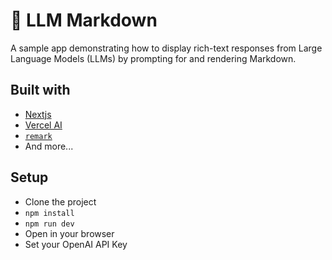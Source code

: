 # 📝 LLM Markdown

A sample app demonstrating how to display rich-text responses from Large Language Models (LLMs) by prompting for and rendering Markdown.

## Built with

- [Nextjs](https://nextjs.org)
- [Vercel AI](https://sdk.vercel.ai/docs)
- [`remark`](https://remark.js.org)
- And more...

## Setup

- Clone the project
- `npm install`
- `npm run dev`
- Open in your browser
- Set your OpenAI API Key
